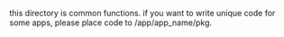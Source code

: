 this directory is common functions.
if you want to write unique code for some apps, please place code to /app/app_name/pkg.